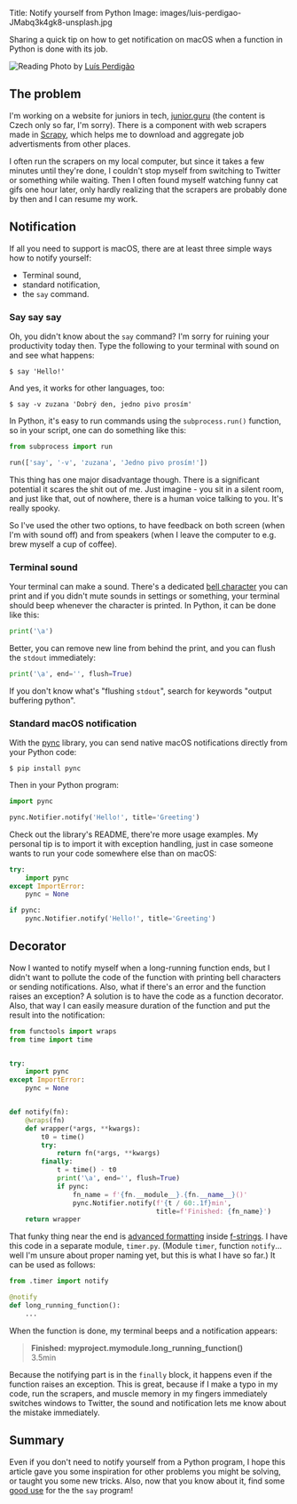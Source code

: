 Title: Notify yourself from Python
Image: images/luis-perdigao-JMabq3k4gk8-unsplash.jpg


Sharing a quick tip on how to get notification on macOS when a function in Python is done with its job.

![Reading]({static}/images/luis-perdigao-JMabq3k4gk8-unsplash.jpg)
Photo by [Luís Perdigão](https://unsplash.com/@scalabis)

## The problem

I'm working on a website for juniors in tech, [junior.guru](https://junior.guru/) (the content is Czech only so far, I'm sorry). There is a component with web scrapers made in [Scrapy](https://docs.scrapy.org/), which helps me to download and aggregate job advertisments from other places.

I often run the scrapers on my local computer, but since it takes a few minutes until they're done, I couldn't stop myself from switching to Twitter or something while waiting. Then I often found myself watching funny cat gifs one hour later, only hardly realizing that the scrapers are probably done by then and I can resume my work.

## Notification

If all you need to support is macOS, there are at least three simple ways how to notify yourself:

- Terminal sound,
- standard notification,
- the `say` command.

### Say say say

Oh, you didn't know about the `say` command? I'm sorry for ruining your productivity today then. Type the following to your terminal with sound on and see what happens:

```
$ say 'Hello!'
```

And yes, it works for other languages, too:

```
$ say -v zuzana 'Dobrý den, jedno pivo prosím'
```

In Python, it's easy to run commands using the `subprocess.run()` function, so in your script, one can do something like this:

```python
from subprocess import run

run(['say', '-v', 'zuzana', 'Jedno pivo prosím!'])
```

This thing has one major disadvantage though. There is a significant potential it scares the shit out of me. Just imagine - you sit in a silent room, and just like that, out of nowhere, there is a human voice talking to you. It's really spooky.

So I've used the other two options, to have feedback on both screen (when I'm with sound off) and from speakers (when I leave the computer to e.g. brew myself a cup of coffee).

### Terminal sound

Your terminal can make a sound. There's a dedicated [bell character](https://en.wikipedia.org/wiki/Bell_character) you can print and if you didn't mute sounds in settings or something, your terminal should beep whenever the character is printed. In Python, it can be done like this:

```python
print('\a')
```

Better, you can remove new line from behind the print, and you can flush the `stdout` immediately:

```python
print('\a', end='', flush=True)
```

If you don't know what's "flushing `stdout`", search for keywords "output buffering python".


### Standard macOS notification

With the [pync](https://pypi.org/project/pync/) library, you can send native macOS notifications directly from your Python code:

```text
$ pip install pync
```

Then in your Python program:

```python
import pync

pync.Notifier.notify('Hello!', title='Greeting')
```

Check out the library's README, there're more usage examples. My personal tip is to import it with exception handling, just in case someone wants to run your code somewhere else than on macOS:

```python
try:
    import pync
except ImportError:
    pync = None

if pync:
    pync.Notifier.notify('Hello!', title='Greeting')
```


## Decorator

Now I wanted to notify myself when a long-running function ends, but I didn't want to pollute the code of the function with printing bell characters or sending notifications. Also, what if there's an error and the function raises an exception? A solution is to have the code as a function decorator. Also, that way I can easily measure duration of the function and put the result into the notification:

```python
from functools import wraps
from time import time


try:
    import pync
except ImportError:
    pync = None


def notify(fn):
    @wraps(fn)
    def wrapper(*args, **kwargs):
        t0 = time()
        try:
            return fn(*args, **kwargs)
        finally:
            t = time() - t0
            print('\a', end='', flush=True)
            if pync:
                fn_name = f'{fn.__module__}.{fn.__name__}()'
                pync.Notifier.notify(f'{t / 60:.1f}min',
                                     title=f'Finished: {fn_name}')
    return wrapper
```

That funky thing near the end is [advanced formatting](https://pyformat.info/#number) inside [f-strings](https://realpython.com/python-f-strings/). I have this code in a separate module, `timer.py`. (Module `timer`, function `notify`… well I'm unsure about proper naming yet, but this is what I have so far.) It can be used as follows:

```python
from .timer import notify

@notify
def long_running_function():
    ...
```

When the function is done, my terminal beeps and a notification appears:

> **Finished: myproject.mymodule.long_running_function()**<br>
> 3.5min<br>

Because the notifying part is in the `finally` block, it happens even if the function raises an exception. This is great, because if I make a typo in my code, run the scrapers, and muscle memory in my fingers immediately switches windows to Twitter, the sound and notification lets me know about the mistake immediately.

## Summary

Even if you don't need to notify yourself from a Python program, I hope this article gave you some inspiration for other problems you might be solving, or taught you some new tricks. Also, now that you know about it, find some [good use](https://www.youtube.com/watch?v=uyV0IVItlM4) for the the `say` program!
